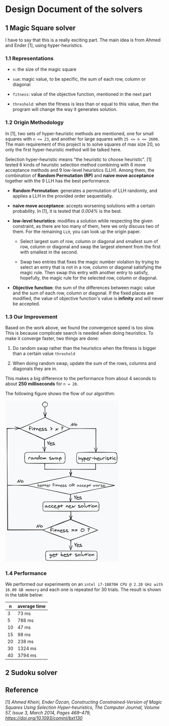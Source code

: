 # Design Document of the solvers

## 1 Magic Square solver

I have to say that this is a really exciting part. The main idea is from Ahmed and Ender [1], using hyper-heuristics.

### 1.1 Representations

- `n`: the size of the magic square

- `sum`: magic value, to be specific, the sum of each row, column or diagonal

- `fitness`: value of the objective function, mentioned in the next part

- `threshold`: when the fitness is less than or equal to this value, then the program will change the way it generates solution.

### 1.2 Origin Methodology

In [1], two sets of hyper-heuristic methods are mentioned, one for small squares with `n <= 23`, and another for large squares with `25 <= n <= 2600`. The main requirement of this project is to solve squares of max size 20, so only the first hyper-heuristic method will be talked here.

Selection hyper-heuristic means "the heuristic to choose heuristic". [1] tested 6 kinds of heuristic selection method combining with 6 move acceptance methods and 9 low-level heuristics (LLH). Among them, the combination of **Random Permutation (RP)** and **naive move acceptance** together with the 9 LLH has the best performance.

- **Random Permutation**: generates a permutation of LLH randomly, and applies a LLH in the provided order sequentially.
  
- **naive move acceptance**: accepts worsening solutions with a certain probability. In [1], it is tested that *0.004%* is the best.
  
- **low-level heuristics**: modifies a solution while respecting the given constraint, as there are too many of them, here we only discuss two of them. For the remaining `LLH`, you can look up the origin paper.
    - Select largest sum of row, column or diagonal and
      smallest sum of row, column or diagonal and swap the
      largest element from the first with smallest in the second.
      
    - Swap two entries that fixes the magic number
      violation by trying to select an entry that is not in a row,
      column or diagonal satisfying the magic rule. Then swap
      this entry with another entry to satisfy, hopefully, the
      magic rule for the selected row, column or diagonal.
  
- **Objective function**: the sum of the differences between magic value and the sum of each row, column or diagonal. If the fixed places are modified, the value of objective function's value is **infinity** and will never be accepted.

### 1.3 Our Improvement

Based on the work above, we found the convergence speed is too slow. This is because complicate search is needed when doing heuristics. To make it converge faster, two things are done:

1. Do random swap rather than the heuristics when the fitness is bigger than a certain value `threshold`
    
2. When doing random swap, update the sum of the rows, columns and diagonals they are in. 

This makes a big difference to the performance from about 4 seconds to about **250 milliseconds** for `n = 20`.

The following figure shows the flow of our algorithm:

<img src="./image/algorithm.png" alt="img" style="zoom:50%;" />

### 1.4 Performance

We performed our experiments on an `intel i7-10870H CPU @ 2.20 GHz with 16.00 GB memory` and each one is repeated for 30 trials. The result is shown in the table below:

|  n  | average time |
| --- | ------------ |
|  3  |   73 ms |
|  5  |  788 ms |
|  10 |   47 ms |
|  15 |   98 ms |
|  20 |  238 ms |
|  30 | 1324 ms |
|  40 | 3794 ms |



## 2 Sudoku solver





## Reference

[1] *Ahmed Kheiri, Ender Özcan, Constructing Constrained-Version of Magic Squares Using 
Selection Hyper-heuristics, The Computer Journal, Volume 57, Issue 3, March 2014, Pages 469–479, 
https://doi.org/10.1093/comjnl/bxt130*
